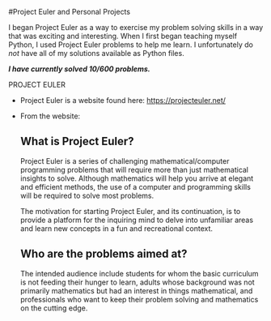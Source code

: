 #Project Euler and Personal Projects

I began Project Euler as a way to exercise my problem solving skills in a way that was exciting and interesting. When I first began teaching myself Python, I used Project Euler problems to help me learn. I unfortunately do _not_ have all of my solutions available as Python files.

***I have currently solved 10/600 problems.***

PROJECT EULER
* Project Euler is a website found here: https://projecteuler.net/
* From the website:

    What is Project Euler?
    ----------------------
    
    Project Euler is a series of challenging mathematical/computer programming problems that will require more than just mathematical insights to solve. Although mathematics will help you arrive at elegant and efficient methods, the use of a computer and programming skills will be required to solve most problems.
    
    The motivation for starting Project Euler, and its continuation, is to provide a platform for the inquiring mind to delve into unfamiliar areas and learn new concepts in a fun and recreational context.
    
    Who are the problems aimed at?
    ------------------------------
    
    The intended audience include students for whom the basic curriculum is not feeding their hunger to learn, adults whose background was not primarily mathematics but had an interest in things mathematical, and professionals who want to keep their problem solving and mathematics on the cutting edge.
